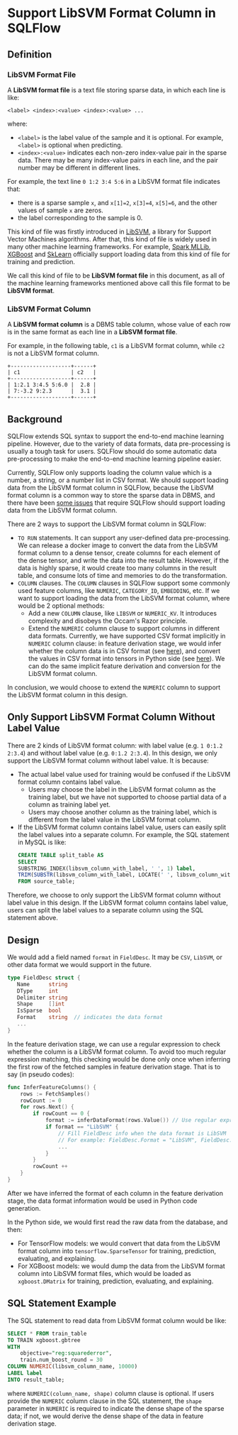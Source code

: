 # Support LibSVM Format Column in SQLFlow

## Definition

### LibSVM Format File

A **LibSVM format file** is a text file storing sparse data, in which each line is like:

```
<label> <index>:<value> <index>:<value> ...
```

where:

- `<label>` is the label value of the sample and it is optional. For example, `<label>` is optional when predicting. 
- `<index>:<value>` indicates each non-zero index-value pair in the sparse data. There may be many index-value pairs in each line, and the pair number may be different in different lines.

For example, the text line `0 1:2 3:4 5:6` in a LibSVM format file indicates that:

- there is a sparse sample `x`, and `x[1]=2`, `x[3]=4`, `x[5]=6`, and the other values of sample `x` are zeros.
- the label corresponding to the sample is 0.

This kind of file was firstly introduced in [LibSVM](https://www.csie.ntu.edu.tw/~cjlin/libsvm), a library for Support Vector Machines algorithms. After that, this kind of file is widely used in many other machine learning frameworks. For example, [Spark MLLib](https://spark.apache.org/docs/1.0.2/api/python/pyspark.mllib.util.MLUtils-class.html), [XGBoost](https://xgboost.readthedocs.io/en/latest/tutorials/input_format.html) and [SkLearn](https://scikit-learn.org/stable/modules/generated/sklearn.datasets.load_svmlight_file.html) officially support loading data from this kind of file for training and prediction.

We call this kind of file to be **LibSVM format file** in this document, as all of the machine learning frameworks mentioned above call this file format to be **LibSVM format**.

### LibSVM Format Column

A **LibSVM format column** is a DBMS table column, whose value of each row is in the same format as each line in a **LibSVM format file**.

For example, in the following table, `c1` is a LibSVM format column, while `c2` is not a LibSVM format column.

```
+-------------------+------+
| c1                | c2   |
+-------------------+------+
| 1:2.1 3:4.5 5:6.0 |  2.8 |
| 7:-3.2 9:2.3      |  3.1 |
+-------------------+------+
```

## Background

SQLFlow extends SQL syntax to support the end-to-end machine learning pipeline. However, due to the variety of data formats, data pre-processing is usually a tough task for users. SQLFlow should do some automatic data pre-processing to make the end-to-end machine learning pipeline easier.

Currently, SQLFlow only supports loading the column value which is a number, a string, or a number list in CSV format. We should support loading data from the LibSVM format column in SQLFlow, because the LibSVM format column is a common way to store the sparse data in DBMS, and there have been [some issues](https://github.com/sql-machine-learning/sqlflow/issues/2323) that require SQLFlow should support loading data from the LibSVM format column.

There are 2 ways to support the LibSVM format column in SQLFlow:

- `TO RUN` statements. It can support any user-defined data pre-processing. We can release a docker image to convert the data from the LibSVM format column to a dense tensor, create columns for each element of the dense tensor, and write the data into the result table. However, if the data is highly sparse, it would create too many columns in the result table, and consume lots of time and memories to do the transformation.
- `COLUMN` clauses. The `COLUMN` clauses in SQLFlow support some commonly used feature columns, like `NUMERIC`, `CATEGORY_ID`, `EMBEDDING`, etc. If we want to support loading the data from the LibSVM format column, where would be 2 optional methods:
    - Add a new `COLUMN` clause, like `LIBSVM` or `NUMERIC_KV`. It introduces complexity and disobeys the Occam's Razor principle.
    - Extend the `NUMERIC` column clause to support columns in different data formats. Currently, we have supported CSV format implicitly in `NUMERIC` column clause: in feature derivation stage, we would infer whether the column data is in CSV format (see [here](https://github.com/sql-machine-learning/sqlflow/blob/3b70a0599beef573cd99f15dd41cc0a194634b75/pkg/ir/derivation.go#L146)), and convert the values in CSV format into tensors in Python side (see [here](https://github.com/sql-machine-learning/sqlflow/blob/develop/python/sqlflow_submitter/db.py#L159)). We can do the same implicit feature derivation and conversion for the LibSVM format column.
    
In conclusion, we would choose to extend the `NUMERIC` column to support the LibSVM format column in this design.

## Only Support LibSVM Format Column Without Label Value

There are 2 kinds of LibSVM format column: with label value (e.g. `1 0:1.2 2:3.4`) and without label value (e.g. `0:1.2 2:3.4`). In this design, we only support the LibSVM format column without label value. It is because:

- The actual label value used for training would be confused if the LibSVM format column contains label value.
    - Users may choose the label in the LibSVM format column as the training label, but we have not supported to choose partial data of a column as training label yet.
    - Users may choose another column as the training label, which is different from the label value in the LibSVM format column.
- If the LibSVM format column contains label value, users can easily split the label values into a separate column. For example, the SQL statement in MySQL is like:
    ```sql
    CREATE TABLE split_table AS 
    SELECT 
    SUBSTRING_INDEX(libsvm_column_with_label, ' ', 1) label, 
    TRIM(SUBSTR(libsvm_column_with_label, LOCATE(' ', libsvm_column_with_label))) libsvm_column_without_label
    FROM source_table;
    ```
    
Therefore, we choose to only support the LibSVM format column without label value in this design. If the LibSVM format column contains label value, users can split the label values to a separate column using the SQL statement above.

## Design

We would add a field named `format` in `FieldDesc`. It may be `CSV`, `LibSVM`, or other data format we would support in the future.

```go
type FieldDesc struct {
   Name      string
   DType     int
   Delimiter string
   Shape     []int
   IsSparse  bool
   Format    string  // indicates the data format
   ...
}
```

In the feature derivation stage, we can use a regular expression to check whether the column is a LibSVM format column. To avoid too much regular expression matching, this checking would be done only once when inferring the first row of the fetched samples in feature derivation stage. That is to say (in pseudo codes):

```go
func InferFeatureColumns() {
    rows := FetchSamples()
    rowCount := 0
    for rows.Next() {
        if rowCount == 0 {
            format := inferDataFormat(rows.Value()) // Use regular expression to infer the data format
            if format == "LibSVM" {
                // Fill FieldDesc info when the data format is LibSVM
                // For example: FieldDesc.Format = "LibSVM", FieldDesc.IsSparse = true, etc.
                ...
            }
        }
        rowCount ++
    }
}
```

After we have inferred the format of each column in the feature derivation stage, the data format information would be used in Python code generation. 

In the Python side, we would first read the raw data from the database, and then:

- For TensorFlow models: we would convert that data from the LibSVM format column into `tensorflow.SparseTensor` for training, prediction, evaluating, and explaining.
- For XGBoost models: we would dump the data from the LibSVM format column into LibSVM format files, which would be loaded as `xgboost.DMatrix` for training, prediction, evaluating, and explaining.

## SQL Statement Example

The SQL statement to read data from LibSVM format column would be like:

```sql
SELECT * FROM train_table
TO TRAIN xgboost.gbtree
WITH
    objective="reg:squarederror",
    train.num_boost_round = 30
COLUMN NUMERIC(libsvm_column_name, 10000)
LABEL label
INTO result_table;
```

where `NUMERIC(column_name, shape)` column clause is optional. If users provide the `NUMERIC` column clause in the SQL statement, the `shape` parameter in `NUMERIC` is required to indicate the dense shape of the sparse data; if not, we would derive the dense shape of the data in feature derivation stage.

